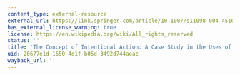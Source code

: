 ```yaml
---
content_type: external-resource
external_url: https://link.springer.com/article/10.1007/s11098-004-4510-0
has_external_license_warning: true
license: https://en.wikipedia.org/wiki/All_rights_reserved
status: ''
title: 'The Concept of Intentional Action: A Case Study in the Uses of Folk Psychology'
uid: 20677e1d-1650-4d1f-b05d-3492d744aeac
wayback_url: ''
---
```

